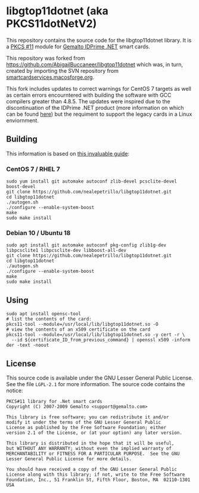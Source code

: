 # libgtop11dotnet (aka PKCS11dotNetV2)

This repository contains the source code for the libgtop11dotnet library. It is a [PKCS #11](https://en.wikipedia.org/wiki/PKCS_11) module for [Gemalto IDPrime .NET](http://www.gemalto.com/products/dotnet_card/index.html) smart cards.

This repository was forked from https://github.com/AbigailBuccaneer/libgtop11dotnet which was, in turn, created by importing the SVN repository from [smartcardservices.macosforge.org](https://svn.macosforge.org/repository/smartcardservices).

This fork includes updates to correct warnings for CentOS 7 targets as well as certain errors encourntered with building the software with GCC compilers greater than 4.8.5. The updates were inspired due to the discontinuation of the IDPrime .NET product (more information on which can be found [here](https://github.com/AbigailBuccaneer/libgtop11dotnet)) but the requiment to support the legacy cards in a Linux enviornment.

## Building

This information is based on [this invaluable guide](https://stomp.colorado.edu/blog/blog/2014/06/02/on-building-the-gemalto-net-pkcs-11-module-for-linux/):

### CentOS 7 / RHEL 7
```
sudo yum install git automake autoconf zlib-devel pcsclite-devel boost-devel
git clone https://github.com/nealepetrillo/libgtop11dotnet.git
cd libgtop11dotnet
./autogen.sh
./configure --enable-system-boost
make
sudo make install
```

### Debian 10 / Ubuntu 18
```
sudo apt install git automake autoconf pkg-config zlib1g-dev libpcsclite1 libpcsclite-dev libboost-all-dev 
git clone https://github.com/nealepetrillo/libgtop11dotnet.git
cd libgtop11dotnet
./autogen.sh
./configure --enable-system-boost
make
sudo make install
```

## Using

```
sudo apt install opensc-tool
# list the contents of the card:
pkcs11-tool --module=/usr/local/lib/libgtop11dotnet.so -O
# view the contents of an x509 certificate on the card
pkcs11-tool --module=/usr/local/lib/libgtop11dotnet.so -y cert -r \
  --id ${certificate_ID_from_previous_command} | openssl x509 -inform der -text -noout
```

## License

This source code is available under the GNU Lesser General Public License.
See the file `LGPL-2.1` for more information.
The source code contains the notice:

```
PKCS#11 library for .Net smart cards
Copyright (C) 2007-2009 Gemalto <support@gemalto.com>

This library is free software; you can redistribute it and/or
modify it under the terms of the GNU Lesser General Public
License as published by the Free Software Foundation; either
version 2.1 of the License, or (at your option) any later version.

This library is distributed in the hope that it will be useful,
but WITHOUT ANY WARRANTY; without even the implied warranty of
MERCHANTABILITY or FITNESS FOR A PARTICULAR PURPOSE.  See the GNU
Lesser General Public License for more details.

You should have received a copy of the GNU Lesser General Public
License along with this library; if not, write to the Free Software
Foundation, Inc., 51 Franklin St, Fifth Floor, Boston, MA  02110-1301  USA
```
